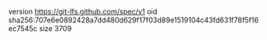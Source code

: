 version https://git-lfs.github.com/spec/v1
oid sha256:707e6e0892428a7dd480d629f17f03d89e1519104c43fd631f78f5f16ec7545c
size 3709
